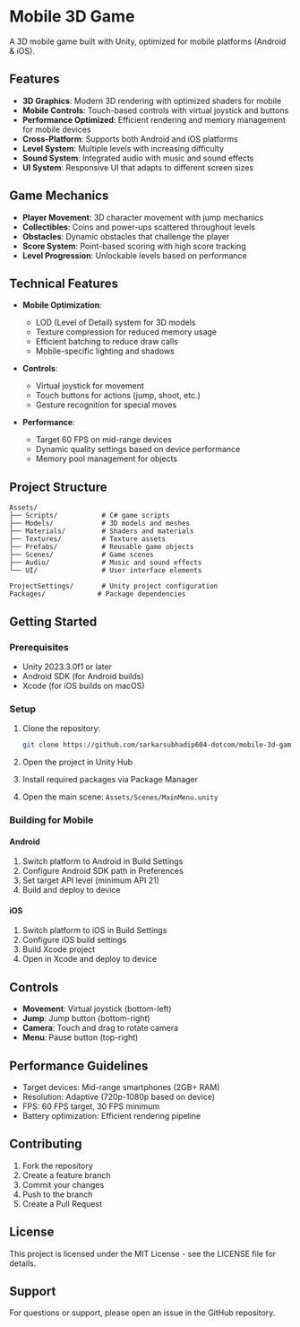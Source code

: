 # Mobile 3D Game

A 3D mobile game built with Unity, optimized for mobile platforms (Android & iOS).

## Features

- **3D Graphics**: Modern 3D rendering with optimized shaders for mobile
- **Mobile Controls**: Touch-based controls with virtual joystick and buttons
- **Performance Optimized**: Efficient rendering and memory management for mobile devices
- **Cross-Platform**: Supports both Android and iOS platforms
- **Level System**: Multiple levels with increasing difficulty
- **Sound System**: Integrated audio with music and sound effects
- **UI System**: Responsive UI that adapts to different screen sizes

## Game Mechanics

- **Player Movement**: 3D character movement with jump mechanics
- **Collectibles**: Coins and power-ups scattered throughout levels
- **Obstacles**: Dynamic obstacles that challenge the player
- **Score System**: Point-based scoring with high score tracking
- **Level Progression**: Unlockable levels based on performance

## Technical Features

- **Mobile Optimization**: 
  - LOD (Level of Detail) system for 3D models
  - Texture compression for reduced memory usage
  - Efficient batching to reduce draw calls
  - Mobile-specific lighting and shadows

- **Controls**:
  - Virtual joystick for movement
  - Touch buttons for actions (jump, shoot, etc.)
  - Gesture recognition for special moves

- **Performance**:
  - Target 60 FPS on mid-range devices
  - Dynamic quality settings based on device performance
  - Memory pool management for objects

## Project Structure

```
Assets/
├── Scripts/           # C# game scripts
├── Models/            # 3D models and meshes
├── Materials/         # Shaders and materials
├── Textures/          # Texture assets
├── Prefabs/           # Reusable game objects
├── Scenes/            # Game scenes
├── Audio/             # Music and sound effects
└── UI/                # User interface elements

ProjectSettings/       # Unity project configuration
Packages/             # Package dependencies
```

## Getting Started

### Prerequisites

- Unity 2023.3.0f1 or later
- Android SDK (for Android builds)
- Xcode (for iOS builds on macOS)

### Setup

1. Clone the repository:
   ```bash
   git clone https://github.com/sarkarsubhadip604-dotcom/mobile-3d-game.git
   ```

2. Open the project in Unity Hub

3. Install required packages via Package Manager

4. Open the main scene: `Assets/Scenes/MainMenu.unity`

### Building for Mobile

#### Android
1. Switch platform to Android in Build Settings
2. Configure Android SDK path in Preferences
3. Set target API level (minimum API 21)
4. Build and deploy to device

#### iOS  
1. Switch platform to iOS in Build Settings
2. Configure iOS build settings
3. Build Xcode project
4. Open in Xcode and deploy to device

## Controls

- **Movement**: Virtual joystick (bottom-left)
- **Jump**: Jump button (bottom-right)
- **Camera**: Touch and drag to rotate camera
- **Menu**: Pause button (top-right)

## Performance Guidelines

- Target devices: Mid-range smartphones (2GB+ RAM)
- Resolution: Adaptive (720p-1080p based on device)
- FPS: 60 FPS target, 30 FPS minimum
- Battery optimization: Efficient rendering pipeline

## Contributing

1. Fork the repository
2. Create a feature branch
3. Commit your changes
4. Push to the branch
5. Create a Pull Request

## License

This project is licensed under the MIT License - see the LICENSE file for details.

## Support

For questions or support, please open an issue in the GitHub repository.